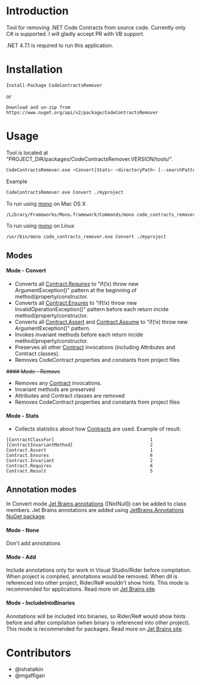 Introduction
============
Tool for removing .NET Code Contracts from source code. 
Currently only C# is supported. I will gladly accept PR with VB support.

.NET 4.7.1 is required to run this application.

Installation
============
```
Install-Package CodeContractsRemover
```
or
```
Download and un-zip from https://www.nuget.org/api/v2/package/CodeContractsRemover 
```

Usage
============
Tool is located at "PROJECT_DIR/packages/CodeContractsRemover.VERSION/tools/".

```bash
CodeContractsRemover.exe <Convert|Stats> <directoryPath> [--searchPattern *.cs *.csproj] [--encoding utf-8] [--ignorePattern .svn/ ]
```
Example
```bash
CodeContractsRemover.exe Convert ./myproject
```

To run using [mono](http://www.mono-project.com/download/#download-mac) on Mac OS X
```bash
/Library/Frameworks/Mono.framework/Commands/mono code_contracts_remover.exe Convert ./myproject
```

To run using [mono](http://www.mono-project.com/download/#download-lin) on Linux
```bash
/usr/bin/mono code_contracts_remover.exe Convert ./myproject
```

## Modes

#### Mode - Convert
- Converts all [Contract.Requires](https://msdn.microsoft.com/en-us/library/system.diagnostics.contracts.contract.requires(v=vs.110).aspx) to "if(!x) throw new ArgumentException()" pattern at the beginning of method/property/constructor.
- Converts all [Contract.Ensures](https://docs.microsoft.com/en-us/dotnet/api/system.diagnostics.contracts.contract.ensures?view=netcore-3.1) to "if(!x) throw new InvalidOperationException()" pattern before each return incide method/property/constructor.
- Converts all [Contract.Assert](https://msdn.microsoft.com/en-us/library/system.diagnostics.contracts.contract.assert(v=vs.110).aspx) and [Contract.Assume](https://docs.microsoft.com/en-us/dotnet/api/system.diagnostics.contracts.contract.assume?view=netcore-3.1) to "if(!x) throw new ArgumentException()" pattern.
- Invokes invariant methods before each return incide method/property/constructor.
- Preserves all other [Contract](https://msdn.microsoft.com/en-us/library/system.diagnostics.contracts.contract(v=vs.110).aspx) invocations (including Attributes and Contract classes).
- Removes CodeContract properties and constants from project files

~~#### Mode - Remove~~
- Removes any [Contract](https://msdn.microsoft.com/en-us/library/system.diagnostics.contracts.contract(v=vs.110).aspx) invocations.
- Invariant methods are preserved
- Attributes and Contract classes are removed
- Removes CodeContract properties and constants from project files

#### Mode - Stats
- Collects statistics about how [Contracts](https://msdn.microsoft.com/en-us/library/system.diagnostics.contracts.contract(v=vs.110).aspx) are used. Example of result:
```
[ContractClassFor]                                	  1
[ContractInvariantMethod]                         	  2
Contract.Assert                                   	  1
Contract.Ensures                                  	  6
Contract.Invariant                                	  2
Contract.Requires                                 	  6
Contract.Result                                   	  5
```

## Annotation modes

In Convert mode [Jet Brains annotations](https://blog.jetbrains.com/dotnet/2018/05/02/improving-rider-resharper-code-analysis-using-jetbrains-annotations/) ([NotNull]) can be added to class members. Jet Brains annotations are added using [JetBrains.Annotations NuGet package](https://www.nuget.org/packages/JetBrains.Annotations/).

#### Mode - None
Don't add annotations

#### Mode - Add
Include annotations only for work in Visual Studio/Rider before compilation. When project is compiled, annotations would be removed. When dll is referenced into other project, Rider/Re# wouldn't show hints. This mode is recommended for applications. Read more on [Jet Brains site](https://blog.jetbrains.com/dotnet/2015/08/12/how-to-use-jetbrains-annotations-to-improve-resharper-inspections/).

#### Mode - IncludeIntoBinaries
Annotations will be included into binaries, so Rider/Re# would show hints before and after compilation (when binary is referenced into other project). This mode is recommended for packages. Read more on [Jet Brains site](https://blog.jetbrains.com/dotnet/2015/08/12/how-to-use-jetbrains-annotations-to-improve-resharper-inspections/).
		
# Contributors
 * @ishatalkin
 * @mgaffigan

